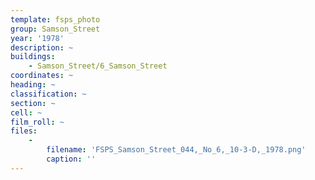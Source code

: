 ```yaml
---
template: fsps_photo
group: Samson_Street
year: '1978'
description: ~
buildings:
    - Samson_Street/6_Samson_Street
coordinates: ~
heading: ~
classification: ~
section: ~
cell: ~
film_roll: ~
files:
    -
        filename: 'FSPS_Samson_Street_044,_No_6,_10-3-D,_1978.png'
        caption: ''
---
```


